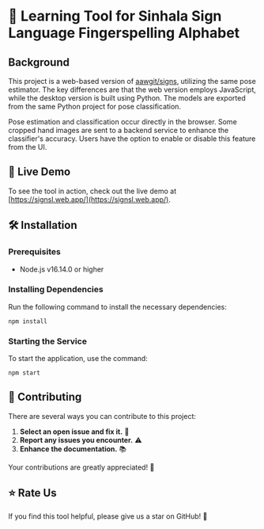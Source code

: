 

# 👐 Learning Tool for Sinhala Sign Language Fingerspelling Alphabet

## Background

This project is a web-based version of [aawgit/signs](https://github.com/aawgit/signs), utilizing the same pose estimator. The key differences are that the web version employs JavaScript, while the desktop version is built using Python. The models are exported from the same Python project for pose classification.

Pose estimation and classification occur directly in the browser. Some cropped hand images are sent to a backend service to enhance the classifier's accuracy. Users have the option to enable or disable this feature from the UI.

## 🚀 Live Demo

To see the tool in action, check out the live demo at [https://signsl.web.app/](https://signsl.web.app/).

## 🛠 Installation

### Prerequisites

- Node.js v16.14.0 or higher

### Installing Dependencies

Run the following command to install the necessary dependencies:

```
npm install
```

### Starting the Service

To start the application, use the command:

```
npm start
```

## 🤝 Contributing

There are several ways you can contribute to this project:

1. **Select an open issue and fix it.** 🐛
2. **Report any issues you encounter.** ⚠️
3. **Enhance the documentation.** 📚

Your contributions are greatly appreciated! 🙌

## ⭐ Rate Us

If you find this tool helpful, please give us a star on GitHub! 🌟
